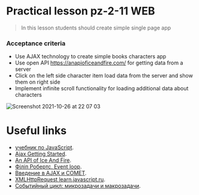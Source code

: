 # Practical lesson pz-2-11 WEB
> In this lesson students should create simple single page app

### Acceptance criteria 
* Use AJAX technology to create simple books characters app
* Use open API https://anapioficeandfire.com/ for getting data from a server
* Сlick on the left side character item load data from the server and show them on right side
* Implement infinite scroll functionality for loading additional data about characters

![Screenshot 2021-10-26 at 22 07 03](https://user-images.githubusercontent.com/10829855/138951205-5af1c7b3-246c-4f07-b03b-d486b5c5d20a.png)

# Useful links
* [учебник по JavaScript](https://learn.javascript.ru/).
* [Ajax Getting Started](https://developer.mozilla.org/en-US/docs/Web/Guide/AJAX).
* [An API of Ice And Fire](https://anapioficeandfire.com/).
* [Філіп Робертс, Event loop](https://www.youtube.com/watch?v=8aGhZQkoFbQ&ab_channel=JSConf).
* [Введение в AJAX и COMET](https://learn.javascript.ru/ajax-intro).
* [XMLHttpRequest learn.javascript.ru](https://learn.javascript.ru/xmlhttprequest).
* [Событийный цикл: микрозадачи и макрозадачи](https://learn.javascript.ru/event-loop).

